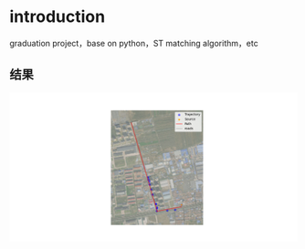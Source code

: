 # introduction
graduation project，base on python，ST matching algorithm，etc

## 结果
![](main/docs/picture/Figure_1.png)
